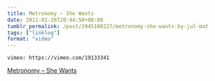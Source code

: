 ```yaml
---
title: Metronomy – She Wants
date: 2011-01-26T20:44:58+00:00
tumblr_permalink: /post/2945100227/metronomy-she-wants-by-jul-mat
tags: ["linklog"]
format: "video"
---
```


`vimeo: https://vimeo.com/19133341`

[Metronomy &#8211; She Wants][1]

[1]: https://vimeo.com/19133341
